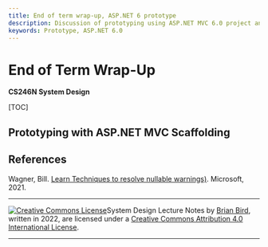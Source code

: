 ```yaml
---
title: End of term wrap-up, ASP.NET 6 prototype
description: Discussion of prototyping using ASP.NET MVC 6.0 project and scaffolding for prototyping.
keywords: Prototype, ASP.NET 6.0
---
```

# End of Term Wrap-Up

**CS246N System Design**

[TOC]



## Prototyping with ASP.NET MVC Scaffolding



## References

Wagner, Bill. [Learn Techniques to resolve nullable warnings)](https://docs.microsoft.com/en-us/dotnet/csharp/nullable-warnings). Microsoft, 2021. 

------

 [![Creative Commons License](https://i.creativecommons.org/l/by/4.0/88x31.png)](http://creativecommons.org/licenses/by/4.0/)System Design  Lecture Notes by [Brian Bird](https://profbird.online), written in <time>2022</time>, are licensed under a [Creative Commons Attribution 4.0 International License](http://creativecommons.org/licenses/by/4.0/). 

------